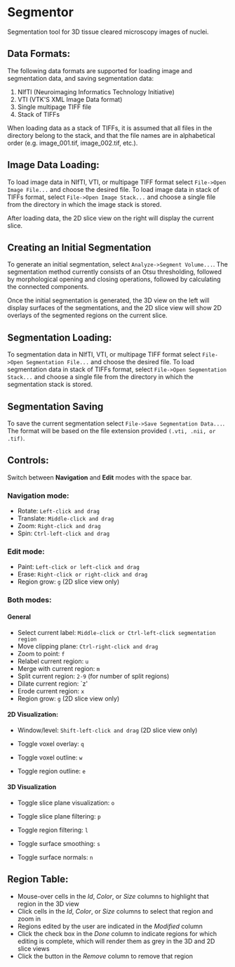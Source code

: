 # Segmentor
Segmentation tool for 3D tissue cleared microscopy images of nuclei.

## Data Formats:

The following data formats are supported for loading image and segmentation data, and saving segmentation data:

1. NIfTI (Neuroimaging Informatics Technology Initiative)
2. VTI (VTK'S XML Image Data format)
3. Single multipage TIFF file
4. Stack of TIFFs

When loading data as a stack of TIFFs, it is assumed that all files in the directory belong to the stack, and that the file names are in alphabetical order (e.g. image_001.tif, image_002.tif, etc.).

## Image Data Loading:

To load image data in NIfTI, VTI, or multipage TIFF format select `File->Open Image File...` and choose the desired file.
To load image data in stack of TIFFs format, select `File->Open Image Stack...` and choose a single file from the directory in which the image stack is stored.

After loading data, the 2D slice view on the right will display the current slice.

## Creating an Initial Segmentation

To generate an initial segmentation, select `Analyze->Segment Volume...`. The segmentation method currently consists of an Otsu thresholding, followed by morphological opening and closing operations, followed by calculating the connected components.

Once the initial segmentation is generated, the 3D view on the left will display surfaces of the segmentations, and the 2D slice view will show 2D overlays of the segmented regions on the current slice.

## Segmentation Loading:

To segmentation data in NIfTI, VTI, or multipage TIFF format select `File->Open Segmentation File...` and choose the desired file.
To load segmentation data in stack of TIFFs format, select `File->Open Segmentation Stack...` and choose a single file from the directory in which the segmentation stack is stored.

## Segmentation Saving

To save the current segmentation select `File->Save Segmentation Data...`. The format will be based on the file extension  provided `(.vti, .nii, or .tif)`. 

## Controls:

Switch between **Navigation** and **Edit** modes with the space bar.

### Navigation mode:

* Rotate: `Left-click and drag`
* Translate: `Middle-click and drag`
* Zoom: `Right-click and drag`
* Spin: `Ctrl-left-click and drag`

### Edit mode:

* Paint: `Left-click or left-click and drag`
* Erase: `Right-click or right-click and drag`
* Region grow: `g` (2D slice view only)

### Both modes:

#### General 

* Select current label: `Middle-click or Ctrl-left-click segmentation region`
* Move clipping plane: `Ctrl-right-click and drag`
* Zoom to point: `f`
* Relabel current region: `u`
* Merge with current region: `m`
* Split current region: `2-9` (for number of split regions)
* Dilate current region: `z'
* Erode current region: `x`
* Region grow: `g` (2D slice view only)

#### 2D Visualization:

* Window/level: `Shift-left-click and drag` (2D slice view only)

* Toggle voxel overlay: `q`
* Toggle voxel outline: `w`
* Toggle region outline: `e`

#### 3D Visualization

* Toggle slice plane visualization: `o`
* Toggle slice plane filtering: `p`
* Toggle region filtering: `l`

* Toggle surface smoothing: `s`
* Toggle surface normals: `n`

## Region Table:

* Mouse-over cells in the *Id*, *Color*, or *Size* columns to highlight that region in the 3D view
* Click cells in the *Id*, *Color*, or *Size* columns to select that region and zoom in
* Regions edited by the user are indicated in the *Modified* column
* Click the check box in the *Done* column to indicate regions for which editing is complete, which will render them as grey in the 3D and 2D slice views
* Click the button in the *Remove* column to remove that region
